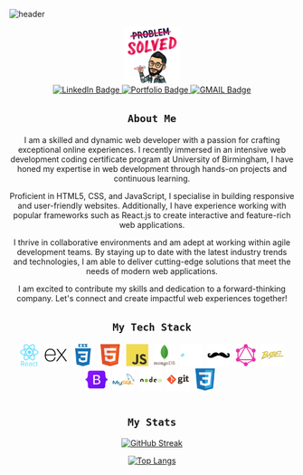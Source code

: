![header](https://capsule-render.vercel.app/api?type=waving&color=auto&height=160&section=header&fontSize=50&text=Hello%20World!&fontColor=333333&animation=twinkling&fontAlignY=30)
<div id="header" align="center">
  <img src="./problem%20solved.png" width="100"/> <br>
  <div id="badges">
  <a href="https://www.linkedin.com/in/kristiyantefov/">
    <img src="https://img.shields.io/badge/LinkedIn-blue?style=for-the-badge&logo=linkedin&logoColor=white" alt="LinkedIn Badge"/>
  </a>
     <a href='https://kristiyantefov.github.io/kristiyantefov/'>
    <img src="https://img.shields.io/badge/website-000000?style=for-the-badge&logo=About.me&logoColor=white" alt="Portfolio Badge"/>    
  </a> 
     <a href='mailto:kristiyan.tefov@icloud.com'>
    <img src="https://img.shields.io/badge/Gmail-D14836?style=for-the-badge&logo=gmail&logoColor=white" alt="GMAIL Badge"/>    
  </a> 
</div>
  
## `About Me`
I am a skilled and dynamic web developer with a passion for crafting exceptional online experiences. I recently immersed in an intensive web development coding certificate program at University of Birmingham, I have honed my expertise in web development through hands-on projects and continuous learning.

Proficient in HTML5, CSS, and JavaScript, I specialise in building responsive and user-friendly websites. Additionally, I have experience working with popular frameworks such as React.js to create interactive and feature-rich web applications.

I thrive in collaborative environments and am adept at working within agile development teams. By staying up to date with the latest industry trends and technologies, I am able to deliver cutting-edge solutions that meet the needs of modern web applications.

I am excited to contribute my skills and dedication to a forward-thinking company. Let's connect and create impactful web experiences together!
## `My Tech Stack`

<div>
  
 <img src="https://github.com/devicons/devicon/blob/master/icons/react/react-original-wordmark.svg" title="React" alt="React" width="40" height="40"/>&nbsp;
 <img src="https://github.com/devicons/devicon/blob/master/icons/express/express-original.svg" title="express" alt="express" width="40" height="40"/>&nbsp;
<img src="https://github.com/devicons/devicon/blob/master/icons/css3/css3-plain-wordmark.svg"  title="CSS3" alt="CSS" width="40" height="40"/>&nbsp;
<img src="https://github.com/devicons/devicon/blob/master/icons/html5/html5-original.svg" title="HTML5" alt="HTML" width="40" height="40"/>&nbsp;
<img src="https://github.com/devicons/devicon/blob/master/icons/javascript/javascript-original.svg" title="JavaScript" alt="JavaScript" width="40" height="40"/>&nbsp;
<img src="https://github.com/devicons/devicon/blob/master/icons/mongodb/mongodb-original-wordmark.svg" title="mongoDB" alt="mongoDB" width="40" height="40"/>&nbsp;
 <img src="https://github.com/devicons/devicon/blob/master/icons/tailwindcss/tailwindcss-original-wordmark.svg" title="tailwind" alt="tailwind" width="40" height="40"/>&nbsp;
 <img src="https://github.com/devicons/devicon/blob/master/icons/handlebars/handlebars-original.svg" title="handlebars" alt="handlebars" width="40" height="40"/>&nbsp;
 <img src="https://github.com/devicons/devicon/blob/master/icons/graphql/graphql-plain.svg" title="GraphQL" alt="GraphQL" width="40" height="40"/>&nbsp;
 <img src="https://github.com/devicons/devicon/blob/master/icons/babel/babel-original.svg" title="Babel" alt="Babel" width="40" height="40"/>&nbsp;
 <img src="https://github.com/devicons/devicon/blob/master/icons/bootstrap/bootstrap-original.svg" title="Bootstrap" alt="Bootstrap" width="40" height="40"/>&nbsp;
<img src="https://github.com/devicons/devicon/blob/master/icons/mysql/mysql-original-wordmark.svg" title="MySQL"  alt="MySQL" width="40" height="40"/>&nbsp;
<img src="https://github.com/devicons/devicon/blob/master/icons/nodejs/nodejs-original-wordmark.svg" title="NodeJS" alt="NodeJS" width="40" height="40"/>&nbsp;
<img src="https://github.com/devicons/devicon/blob/master/icons/git/git-original-wordmark.svg" title="Git" alt="Git" width="40" height="40"/>&nbsp;
 <img src="https://github.com/devicons/devicon/blob/master/icons/css3/css3-original.svg" title="css" alt="css" width="40" height="40"/>&nbsp;
</div>

#

## `My Stats`

[![GitHub Streak](http://github-readme-streak-stats.herokuapp.com?user=kristiyantefov&theme=dracula&border_radius=4.8&mode=weekly)](https://git.io/streak-stats)

[![Top Langs](https://github-readme-stats.vercel.app/api/top-langs/?username=kristiyantefov&layout=compact&theme=dracula)](https://github.com/anuraghazra/github-readme-stats)
